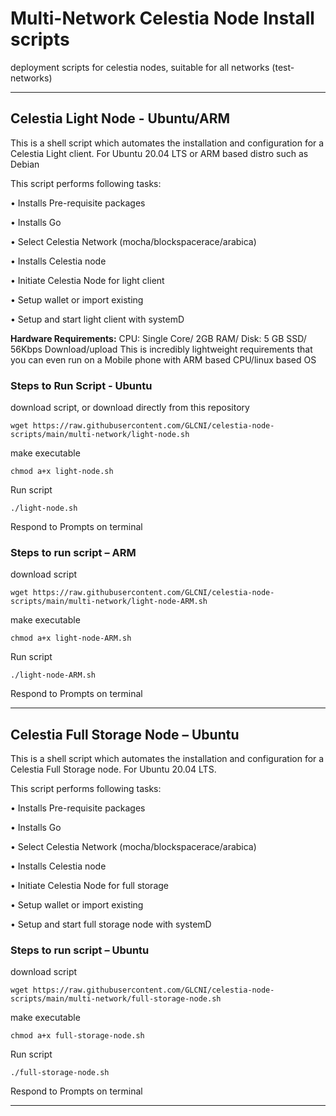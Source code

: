 # Multi-Network Celestia Node Install scripts

deployment scripts for celestia nodes, suitable for all networks (test-networks)

---------------
## Celestia Light Node - Ubuntu/ARM

This is a shell script which automates the installation and configuration for a Celestia Light client. 
For Ubuntu 20.04 LTS or ARM based distro such as Debian 

This script performs following tasks:

•	Installs Pre-requisite packages

•	Installs Go

•	Select Celestia Network (mocha/blockspacerace/arabica)

•	Installs Celestia node

•	Initiate Celestia Node for light client

•	Setup wallet or import existing

•	Setup and start light client with systemD

**Hardware Requirements:** CPU: Single Core/ 2GB RAM/ Disk: 5 GB SSD/ 56Kbps Download/upload This is incredibly lightweight requirements that you can even run on a Mobile phone with ARM based CPU/linux based OS 

### Steps to Run Script - Ubuntu 
download script, or download directly from this repository
```
wget https://raw.githubusercontent.com/GLCNI/celestia-node-scripts/main/multi-network/light-node.sh
```

make executable
```
chmod a+x light-node.sh
```
Run script
```
./light-node.sh
```
Respond to Prompts on terminal

### Steps to run script – ARM 

download script
```
wget https://raw.githubusercontent.com/GLCNI/celestia-node-scripts/main/multi-network/light-node-ARM.sh
```
make executable
```
chmod a+x light-node-ARM.sh
```
Run script
```
./light-node-ARM.sh
```
Respond to Prompts on terminal

--------------------------------------------------------------------------------------------------------------------
## Celestia Full Storage Node – Ubuntu

This is a shell script which automates the installation and configuration for a Celestia Full Storage node. 
For Ubuntu 20.04 LTS.

This script performs following tasks:

•	Installs Pre-requisite packages

•	Installs Go

•	Select Celestia Network (mocha/blockspacerace/arabica)

•	Installs Celestia node

•	Initiate Celestia Node for full storage

•	Setup wallet or import existing

•	Setup and start full storage node with systemD

### Steps to run script – Ubuntu
download script
```
wget https://raw.githubusercontent.com/GLCNI/celestia-node-scripts/main/multi-network/full-storage-node.sh
```

make executable
```
chmod a+x full-storage-node.sh
```
Run script
```
./full-storage-node.sh
```
Respond to Prompts on terminal

--------------------------------------------------------------------------------------------------------------------

